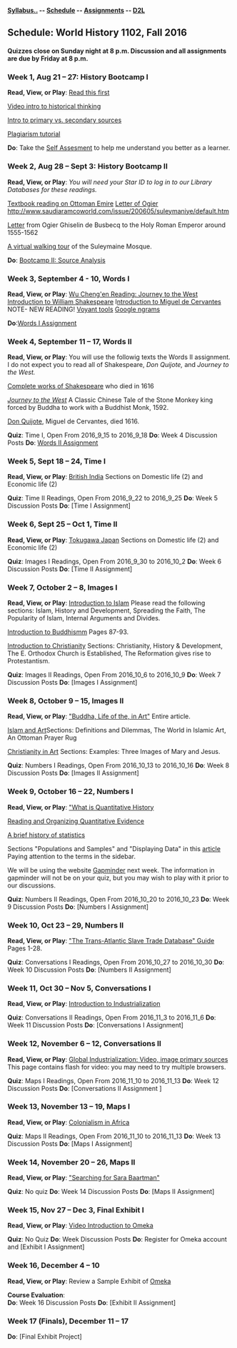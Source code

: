 **[Syllabus..](http://jacknorton.org/courses/world-history-1102-fall-2016/syllabus-1102-fall-2016/) -- [Schedule](http://jacknorton.org/courses/world-history-1102-fall-2016/schedule-1102-fall-2016/) -- [Assignments](http://jacknorton.org/courses/world-history-1102-fall-2016/assignments-1101-fall-2016/) -- [D2L](https://normandale.ims.mnscu.edu)**
## Schedule: World History 1102, Fall 2016 ##

#### Quizzes close on Sunday night at 8 p.m. Discussion and all assignments are due by Friday at 8 p.m. ####

### Week 1, Aug 21 – 27: History Bootcamp I ###
**Read, View, or Play**: [Read this first](http://jacknorton.org/courses/world-history-1102-fall-2016/schedule-1102-fall-2016/read-this-first-1102/)

[Video intro to historical thinking](http://teachinghistory.org/historical-thinking-intro) 

[Intro to primary vs. secondary sources](http://www.collectionscanada.gc.ca/education/008-3010-e.html) 

[Plagiarism tutorial](http://www.lib.usm.edu/legacy/plag/plagiarismtutorial.php)

**Do**: Take the [Self Assesment](https://docs.google.com/forms/d/e/1FAIpQLSfZJqhI6XCHujrBYZuyLj1Cz5iI1i-epK59_kEy3lSQcUqtmQ/viewform) to help me understand you better as a learner.

### Week 2, Aug 28 – Sept 3: History Bootcamp II ###

**Read, View, or Play**: _You will need your Star ID to log in to our Library Databases for these readings._

[Textbook reading on Ottoman Emire](http://go.galegroup.com.ndcproxy.mnpals.net/ps/retrieve.do?inPS=true&prodId=GVRL&userGroupName=mnanorman&docId=GALE|CX2587300152&contentSegment=&searchId=R3&tabID=T003&resultListType=RESULT_LIST&currentPosition=4&searchResultsType=)
[Letter of Ogier](http://www.fordham.edu/HALSAll/MOD/1555busbecq.asp)
http://www.saudiaramcoworld.com/issue/200605/suleymaniye/default.htm

[Letter](http://www.fordham.edu/HALSAll/MOD/1555busbecq.asp) from Ogier Ghiselin de Busbecq to the Holy Roman Emperor around 1555-1562

[A virtual walking tour](http://www.saudiaramcoworld.com/issue/200605/suleymaniye/default.htm) of the Suleymaine Mosque.

**Do**: [Bootcamp II: Source Analysis](http://jacknorton.org/courses/world-history-1102-fall-2016/assignments-1101-fall-2016/history-bootcamp-ii-assignment/)

### Week 3, September 4 - 10, Words I ###

**Read, View, or Play**: [Wu Cheng'en Reading: Journey to the West](http://ndcproxy.mnpals.net/login?url=http://go.galegroup.com.ndcproxy.mnpals.net/ps/i.do?id=GALE%7CCX3408400942&v=2.1&u=mnanorman&it=r&p=GVRL&sw=w&asid=1453312f7fee83dc810a8230456ba58f)
[Introduction to William Shakespeare](http://ndcproxy.mnpals.net/login?url=http://go.galegroup.com.ndcproxy.mnpals.net/ps/i.do?id=GALE%7CCX3426300095&v=2.1&u=mnanorman&it=r&p=GVRL&sw=w&asid=c255b87a5448f275b0f7be358b9fa0f9)
I[ntroduction to Miguel de Cervantes](http://ndcproxy.mnpals.net/login?url=http://go.galegroup.com/ps/i.do?p=GVRL&sw=w&u=mnanorman&v=2.1&it=r&id=GALE%7CCX3426300053&asid=085cc719525ec6cf3e17e24c155b4cfb) NOTE- NEW READING!
[Voyant tools](http://voyant-tools.org/)
[Google ngrams](https://books.google.com/ngrams)

**Do**:[Words I Assignment](http://jacknorton.org/wp-content/uploads/2016/09/words1_intro_distant_reading.html)


### Week 4, September 11 – 17, Words II ###

**Read, View, or Play**: You will use the followig texts the Words II assignment. I do not expect you to read all of Shakespeare, *Don Quijote,* and *Journey to the West.*

[Complete works of Shakespeare](http://norvig.com/ngrams/shakespeare.txt) who died in 1616 

[_Journey to the West_](http://www.chine-informations.com/fichiers/jourwest.pdf) A Classic Chinese Tale of the Stone Monkey king forced by Buddha to work with a Buddhist Monk, 1592.

 [Don Quijote](http://cervantes.tamu.edu/english/ctxt/DQ\_Ormsby/part1\_DQ\_Ormsby.html), Miguel de Cervantes, died 1616.

**Quiz**: Time I, Open From 2016_9_15 to 2016_9_18
**Do**: Week 4 Discussion Posts
**Do**: [Words II Assignment](http://jacknorton.org/wp-content/uploads/2016/09/words-2-assignment_1102_FA16.html)

### Week 5, Sept 18 – 24, Time I ###

**Read, View, or Play**: [British India](http://dailylife2.abc-clio.com.ndcproxy.mnpals.net/Topics/Display/1426845?webSiteCode=SLN_DLTH_AC&returnToPage=%2fTopics%2fDisplay%2f1426845&token=2CEA775BB93B98E0CA5328E0A8D5544E&casError=False) Sections on Domestic life (2) and Economic life (2)

**Quiz**: Time II Readings, Open From 2016_9_22 to 2016_9_25 
**Do**: Week 5 Discussion Posts
**Do**: [Time I Assignment]

### Week 6, Sept 25 – Oct 1, Time II ###

**Read, View, or Play**: [Tokugawa Japan](http://dailylife2.abc-clio.com.ndcproxy.mnpals.net/Topics/Display/1426560) Sections on Domestic life (2) and Economic life (2)

**Quiz**: Images I Readings, Open From 2016_9_30 to 2016_10_2
**Do**: Week 6 Discussion Posts
**Do**: [Time II Assignment]

### Week 7, October 2 – 8, Images I ###
**Read, View, or Play**: [Introduction to Islam](http://ndcproxy.mnpals.net/login?url=http://go.galegroup.com.ndcproxy.mnpals.net/ps/i.do?id=GALE%7CCX3448400024&v=2.1&u=mnanorman&it=r&p=GVRL&sw=w&asid=50b04c9ec6378d9504b61c41643c7427) Please read the following sections: Islam, History and Development, Spreading the Faith, The Popularity of Islam,  Internal Arguments and Divides.

[Introduction to Buddhismm](http://ndcproxy.mnpals.net/login?url=http://go.galegroup.com.ndcproxy.mnpals.net/ps/i.do?id=GALE%7CCX3448400014&v=2.1&u=mnanorman&it=r&p=GVRL&sw=w&asid=1a0374b2514b1dd0f3d583690360b705) Pages 87-93.

[Introduction to Christianity](http://ndcproxy.mnpals.net/login?url=http://go.galegroup.com.ndcproxy.mnpals.net/ps/i.do?id=GALE%7CCX3448400015&v=2.1&u=mnanorman&it=r&p=GVRL&sw=w&asid=c534307c802bbd01e96c5245842d7ee2) Sections: Christianity, History & Development, The E. Orthodox Church is Established, The Reformation gives rise to Protestantism. 

**Quiz**: Images II Readings, Open From 2016_10_6 to 2016_10_9
**Do**: Week 7 Discussion Posts
**Do**: [Images I Assignment]

### Week 8, October 9 – 15, Images II ###
**Read, View, or Play**: ["Buddha, Life of the, in Art"](http://ndcproxy.mnpals.net/login?url=http://go.galegroup.com.ndcproxy.mnpals.net/ps/i.do?id=GALE%7CCX3402600075&v=2.1&u=mnanorman&it=r&p=GVRL&sw=w&asid=f484a0c724af9aa2c010b6c7f4f440cb) Entire article. 

[Islam and Art](http://ndcproxy.mnpals.net/login?url=http://go.galegroup.com.ndcproxy.mnpals.net/ps/i.do?id=GALE%7CCX2347100021&v=2.1&u=mnanorman&it=r&p=GVRL&sw=w&asid=3a860461ed4edfef449b44633a52739c)Sections: Definitions and Dilemmas, The World in Islamic Art, An Ottoman Prayer Rug

[Christianity in Art](http://ndcproxy.mnpals.net/login?url=http://go.galegroup.com.ndcproxy.mnpals.net/ps/i.do?id=GALE%7CCX2347100020&v=2.1&u=mnanorman&it=r&p=GVRL&sw=w&asid=bf76c9036307e2f9364377a1df4b5ccf) Sections: Examples: Three Images of Mary and Jesus. 

**Quiz**: Numbers I Readings, Open From 2016_10_13 to 2016_10_16
**Do**: Week 8 Discussion Posts
**Do**: [Images II Assignment]


### Week 9, October 16 – 22, Numbers I ###
**Read, View, or Play**: ["What is Quantitative History](http://historymatters.gmu.edu/mse/numbers/what.html)

[Reading and Organizing Quantitative Evidence](http://historymatters.gmu.edu/mse/numbers/reading.html)

[A brief history of statistics](http://go.galegroup.com.ndcproxy.mnpals.net/ps/i.do?id=GALE%7cCX3404901078&v=2.1&u=mnanorman&it=r&p=GVRL&sw=w&asid=a0b1eeb84f1fc49798321d83e9d4f9f6)

Sections "Populations and Samples" and "Displaying Data" in this [article](http://go.galegroup.com.ndcproxy.mnpals.net/ps/i.do?id=GALE%7cCX3438100601&v=2.1&u=mnanorman&it=r&p=GVRL&sw=w&asid=869240d579dc9f0b42e9568558c01eaa)
Paying attention to the terms in the sidebar.

We will be using the website [Gapminder](http://www.gapminder.org/) next
week. The information in gapminder will not be on your quiz, but you may
wish to play with it prior to our discussions.

**Quiz**: Numbers II Readings, Open From 2016_10_20 to 2016_10_23
**Do**: Week 9 Discussion Posts
**Do**: [Numbers I Assignment]

### Week 10, Oct 23 – 29, Numbers II ###

**Read, View, or Play**: ["The Trans-Atlantic Slave Trade Database" Guide](http://www.slavevoyages.org/documents/download/VoyagesGuide.pdf) Pages 1-28. 

**Quiz**: Conversations I Readings, Open From 2016_10_27 to 2016_10_30
**Do**: Week 10 Discussion Posts
**Do**: [Numbers II Assignment]

### Week 11, Oct 30 – Nov 5, Conversations I ###
**Read, View, or Play**: [Introduction to Industrialization](http://ndcproxy.mnpals.net/login?url=http://search.credoreference.com/content/entry/chambdictwh/industrialization/0?searchId=43aec002-6810-11e6-8703-0aea1e3b2a47&result=10)

**Quiz**: Conversations II Readings, Open From 2016_11_3 to 2016_11_6
**Do**: Week 11 Discussion Posts
**Do**: [Conversations I Assignment]

### Week 12, November 6 – 12, Conversations II  ###
**Read, View, or Play**: [Global Industrialization: Video, image primary sources](http://www.learner.org/courses/worldhistory/unit_main_19.html) This page contains flash for video: you may need to try multiple browsers. 

**Quiz**: Maps I Readings, Open From 2016_11_10 to 2016_11_13
**Do**: Week 12 Discussion Posts
**Do**: [Conversations II Assignment ]

### Week 13, November 13 – 19, Maps I ###

**Read, View, or Play**: [Colonialism in Africa](http://ndcproxy.mnpals.net/login?url=http://go.galegroup.com.ndcproxy.mnpals.net/ps/i.do?id=GALE%7CCX3400100093&v=2.1&u=mnanorman&it=r&p=GVRL&sw=w&asid=fc4be7b3df4b497d8acefac01d46fe95)

**Quiz**: Maps II Readings, Open From 2016_11_10 to 2016_11_13
**Do**: Week 13 Discussion Posts
**Do**: [Maps I Assignment]

### Week 14, November 20 – 26, Maps II ###
**Read, View, or Play**: ["Searching for Sara Baartman"](http://pages.jh.edu/~jhumag/0609web/sara.html)

**Quiz**: No quiz
**Do**: Week 14 Discussion Posts
**Do**: [Maps II Assignment]

### Week 15, Nov 27 – Dec 3, Final Exhibit I ###

**Read, View, or Play**: [Video Introduction to Omeka](https://vimeo.com/55973380)

**Quiz**: No Quiz 
**Do**: Week  Discussion Posts
**Do**: Register for Omeka account and [Exhibit I Assignment]

### Week 16, December 4 – 10

**Read, View, or Play**: Review a Sample Exhibit of [Omeka](http://himalayancollections.commons.yale.edu/) 

**Course Evaluation**:  
**Do**: Week 16 Discussion Posts
**Do**: [Exhibit II Assignment]

### Week 17 (Finals), December 11 – 17
**Do**: [Final Exhibit Project]

